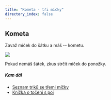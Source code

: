 ```yaml
---
title: "Kometa - tři míčky"
directory_index: false
---
```


## Kometa


Zavaž míček do šátku a máš -- kometu.

![](img/m/micky-3-kometaa.png)

Pokud nemáš šátek, zkus strčit míček do ponožky.


##### Kam dál

- [Seznam triků se třemi míčky](/micky/3/ "Triky se třemi míčky")
- [Knížka o točení s poi](/literatura.html#poi "Knížka o točení s poi od Richeeho")
